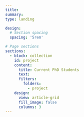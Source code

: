 ```yaml
---
title:
summary:
type: landing

design:
  # Section spacing
  spacing: '5rem'

# Page sections
sections:
  - block: collection
    id: project
    content:
      title: Current PhD Students
      text:
      filters:
        folders:
          - project
    design:
      view: article-grid
      fill_image: false
      columns: 3
---
```

